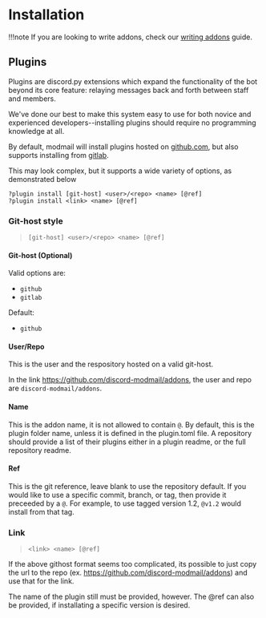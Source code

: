 # Installation

!!!note
    If you are looking to write addons, check our [writing addons][addon-guide] guide.

## Plugins

Plugins are discord.py extensions which expand the functionality of the bot beyond its core feature: relaying messages back and forth between staff and members.

We've done our best to make this system easy to use for both novice and experienced developers--installing plugins should require no programming knowledge at all.

By default, modmail will install plugins hosted on [github.com](https://github.com), but also supports installing from [gitlab](https://gitlab.com).

This may look complex, but it supports a wide variety of options, as demonstrated below

```fix
?plugin install [git-host] <user>/<repo> <name> [@ref]
?plugin install <link> <name> [@ref]
```

### Git-host style

> `[git-host] <user>/<repo> <name> [@ref]`

#### Git-host (Optional)

Valid options are:

- `github`
- `gitlab`

Default:

- `github`

#### User/Repo

This is the user and the respository hosted on a valid git-host.

In the link <https://github.com/discord-modmail/addons>, the user and repo are `discord-modmail/addons`.

#### Name

This is the addon name, it is not allowed to contain `@`.
By default, this is the plugin folder name, unless it is defined in the plugin.toml file.
A repository should provide a list of their plugins either in a plugin readme, or the full repository readme.

#### Ref

This is the git reference, leave blank to use the repository default.
If you would like to use a specific commit, branch, or tag, then provide it preceeded by a `@`.
For example, to use tagged version 1.2, `@v1.2` would install from that tag.

### Link

> `<link> <name> [@ref]`

If the above githost format seems too complicated, its possible to just copy the url to the repo
(ex. https://github.com/discord-modmail/addons) and use that for the link.

The name of the plugin still must be provided, however.
The @ref can also be provided, if installating a specific version is desired.


[addon-guide]: ./README.md
